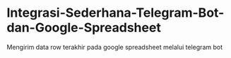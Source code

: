 # Integrasi-Sederhana-Telegram-Bot-dan-Google-Spreadsheet
Mengirim data row terakhir pada google spreadsheet melalui telegram bot
